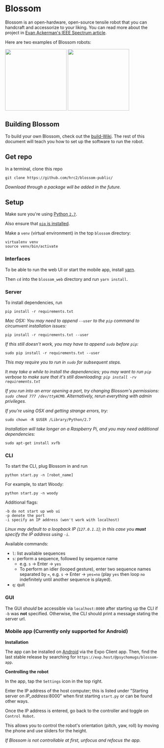 # Blossom

Blossom is an open-hardware, open-source tensile robot that you can handcraft and accessorize to your liking. You can read more about the project in [Evan Ackerman's IEEE Spectrum article](https://spectrum.ieee.org/automaton/robotics/home-robots/blossom-a-creative-handmade-approach-to-social-robotics-from-cornell-and-google).

Here are two examples of Blossom robots:

<img width="200px" src="http://guyhoffman.com/wp-content/uploads/2017/08/blossom-bunny-corner-e1502812175733-300x189.jpg" />
<img width="200px" src="http://guyhoffman.com/wp-content/uploads/2017/08/blossom-jellyfish-768x606.jpg" />


## Building Blossom

To build your own Blossom, check out the [build-Wiki](https://github.com/hrc2/blossom-public/wiki). The rest of this document will teach you how to set up the software to run the robot.

## Get repo
In a terminal, clone this repo
```
git clone https://github.com/hrc2/blossom-public/
```
_Download through a package will be added in the future._

## Setup

Make sure you're using [Python `2.7`](https://edu.google.com/openonline/course-builder/docs/1.10/set-up-course-builder/check-for-python.html).

Also ensure that [`pip` is installed](https://pip.pypa.io/en/stable/installing/).

Make a `venv` (virtual environment) in the top `blossom` directory:
```
virtualenv venv
source venv/bin/activate
```

### Interfaces
To be able to run the web UI or start the mobile app, install [yarn](https://yarnpkg.com/lang/en/docs/install/).

Then `cd` into the `blossom_web` directory and run `yarn install`.

### Server
To install dependencies, run
```
pip install -r requirements.txt
```

_Mac OSX: You may need to append `--user` to the `pip` command to circumvent installation issues:_
```
pip install -r requirements.txt --user
```
_If this still doesn't work, you may have to append `sudo` before `pip`:_
```
sudo pip install -r requirements.txt --user
```
_This may require you to run in `sudo` for subsequent steps._

_It may take a while to install the dependencies; you may want to run `pip` verbose to make sure that it's still downloading: `pip install -rv requirements.txt`_

_If you run into an error opening a port, try changing Blossom's permissions: `sudo chmod 777 /dev/ttyACM0`. Alternatively, rerun everything with admin privileges._

_If you're using OSX and getting strange errors, try:_
```
sudo chown -R $USER /Library/Python/2.7
```
_Installation will take longer on a Raspberry Pi, and you may need additional dependencies:_
```
sudo apt-get install xvfb
```

### CLI
To start the CLI, plug Blossom in and run
```
python start.py -n [robot_name]
```
For example, to start Woody:
```
python start.py -n woody
```

Additional flags:
```
-b do not start up web ui
-p denote the port
-i specify an IP address (won't work with localhost)
```
_Linux may default to a loopback IP (`127.0.1.1`); in this case you **must** specify the IP address using `-i`._

Available commands:
- `l`: list available sequences
- `s`: perform a sequence, followed by sequence name
  - e.g. `s` -> Enter -> `yes`
  - To perform an idler (looped gesture), enter two sequence names separated by `=`, e.g. `s` -> Enter -> `yes=no` (play `yes` then loop `no` indefinitely until another sequence is played).  
- `q`: quit

### GUI
The GUI _should_ be accessible via `localhost:8000` after starting up the CLI if `-b` was **not** specified. Otherwise, the CLI should print a message stating the server url.

### Mobile app (Currently only supported for Android)

**Installation**

The app can be installed on [Android](https://play.google.com/store/apps/details?id=host.exp.exponent) via the Expo Client app. Then, find the last stable release by searching for `https://exp.host/@psychomugs/blossom-app`.

**Controlling the robot**

In the app, tap the `Settings` icon in the top right.

Enter the IP address of the host computer; this is listed under "Starting server on *IP_address*:8000" when first starting `start.py` or can be found other ways.

Once the IP address is entered, go back to the controller and toggle on `Control Robot`.

This allows you to control the robot's orientation (pitch, yaw, roll) by moving the phone and use sliders for the height.

_If Blossom is not controllable at first, unfocus and refocus the app._

